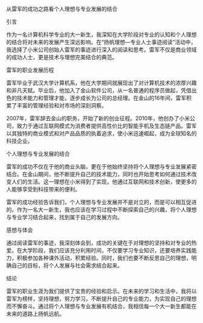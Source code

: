 从雷军的成功之路看个人理想与专业发展的结合

引言

作为一名计算机科学专业的大一新生，我深知在大学阶段对专业的认知和个人理想的结合将对未来的发展产生深远影响。在“扬帆理想—专业人士事迹阅读”活动中，我选择了小米公司创始人雷军的事迹进行深入的阅读和思考。雷军不仅是商业领域的成功人士，更是技术与理想完美结合的典范。

雷军的职业发展历程

雷军毕业于武汉大学计算机系，他在大学期间就展现出了对计算机技术的浓厚兴趣和非凡天赋。毕业后，他加入了金山软件公司，从一名普通的程序员做起，凭借出色的技术能力和管理才能，逐步成长为公司的总经理。在金山的16年间，雷军积累了丰富的管理经验和对市场的深刻洞察。

2007年，雷军辞去金山的职务，开始了新的创业征程。2010年，他创办了小米公司，致力于通过互联网模式为消费者提供高性价比的智能手机及生态链产品。雷军以其独特的商业模式和对产品品质的执着追求，使小米迅速崛起，成为全球知名的科技企业。

个人理想与专业发展的结合

雷军的成功不仅在于他的商业头脑，更在于他始终坚持将个人理想与专业发展紧密结合。在金山期间，他不断提升自己的技术能力，同时也开始思考如何通过技术改变人们的生活。这一理想在小米得到了实现，他通过互联网和技术创新，使更多的人能够享受到科技带来的便利。

雷军的成功经验告诉我们，个人理想与专业发展并不是对立的，而是可以相互促进的。作为一名大一新生，我也应该在学习过程中不断探索自己的兴趣，将个人理想与专业学习结合起来，找到属于自己的发展方向。

感想与体会

通过阅读雷军的事迹，我深刻体会到，成功的关键在于对理想的坚持和对专业的热爱。在大学阶段，我们应该充分利用时间，不仅要学习专业知识，还要培养实践能力，积极参加各种课外活动，积累经验。同时，我们也要不断反思自己的理想，明确自己的目标，将个人发展与社会需求结合起来。

结论

雷军的职业生涯为我们提供了宝贵的经验和启示。在未来的学习和生活中，我将以雷军为榜样，坚持理想，努力学习，不断提升自己的专业能力，为实现自己的理想而不懈奋斗。通过将个人理想与专业发展有机结合，我相信每一个大一新生都能在未来的道路上扬帆远航。
